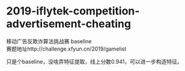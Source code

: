 # 2019-iflytek-competition-advertisement-cheating
移动广告反欺诈算法挑战赛 baseline  
赛题地址http://challenge.xfyun.cn/2019/gamelist  

只是个baseline，没啥弄特征提取，线上分数0.941，可以进一步构造特征。
